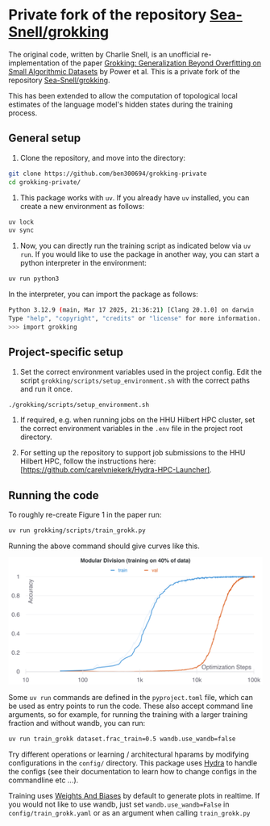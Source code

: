 # Private fork of the repository [Sea-Snell/grokking](https://github.com/Sea-Snell/grokking)

The original code, written by Charlie Snell, is an unofficial re-implementation of the paper [Grokking: Generalization Beyond Overfitting on Small Algorithmic Datasets](https://mathai-iclr.github.io/papers/papers/MATHAI_29_paper.pdf) by Power et al.
This is a private fork of the repository [Sea-Snell/grokking](https://github.com/Sea-Snell/grokking).

This has been extended to allow the computation of topological local estimates of the language model's hidden states during the training process.

## General setup

1. Clone the repository, and move into the directory:

```bash
git clone https://github.com/ben300694/grokking-private
cd grokking-private/
```

1. This package works with `uv`. If you already have `uv` installed, you can create a new environment as follows:

```bash
uv lock
uv sync
```

1. Now, you can directly run the training script as indicated below via `uv run`.
If you would like to use the package in another way, you can start a python interpreter in the environment:

```bash
uv run python3
```

In the interpreter, you can import the package as follows:

```bash
Python 3.12.9 (main, Mar 17 2025, 21:36:21) [Clang 20.1.0] on darwin
Type "help", "copyright", "credits" or "license" for more information.
>>> import grokking
```

## Project-specific setup

1. Set the correct environment variables used in the project config.
Edit the script `grokking/scripts/setup_environment.sh` with the correct paths and run it once.

```bash
./grokking/scripts/setup_environment.sh
```

1. If required, e.g. when running jobs on the HHU Hilbert HPC cluster, set the correct environment variables in the `.env` file in the project root directory.

1. For setting up the repository to support job submissions to the HHU Hilbert HPC, follow the instructions here: [https://github.com/carelvniekerk/Hydra-HPC-Launcher].

## Running the code

To roughly re-create Figure 1 in the paper run:

```bash
uv run grokking/scripts/train_grokk.py
```

Running the above command should give curves like this.

![Training and validation accuracy](figures/grokk.png)

Some `uv run` commands are defined in the `pyproject.toml` file, which can be used as entry points to run the code.
These also accept command line arguments, so for example, for running the training with a larger training fraction and without wandb, you can run:

```bash
uv run train_grokk dataset.frac_train=0.5 wandb.use_wandb=false
```

Try different operations or learning / architectural hparams by modifying configurations in the `config/` directory.
This package uses [Hydra](https://hydra.cc/docs/intro) to handle the configs (see their documentation to learn how to change configs in the commandline etc ...).

Training uses [Weights And Biases](https://wandb.ai/home) by default to generate plots in realtime.
If you would not like to use wandb, just set `wandb.use_wandb=False` in `config/train_grokk.yaml` or as an argument when calling `train_grokk.py`
